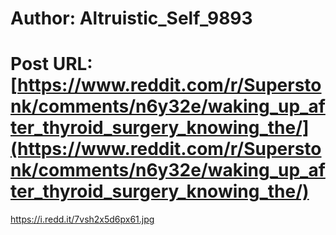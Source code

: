 # Author: Altruistic_Self_9893
# Post URL: [https://www.reddit.com/r/Superstonk/comments/n6y32e/waking_up_after_thyroid_surgery_knowing_the/](https://www.reddit.com/r/Superstonk/comments/n6y32e/waking_up_after_thyroid_surgery_knowing_the/)


https://i.redd.it/7vsh2x5d6px61.jpg